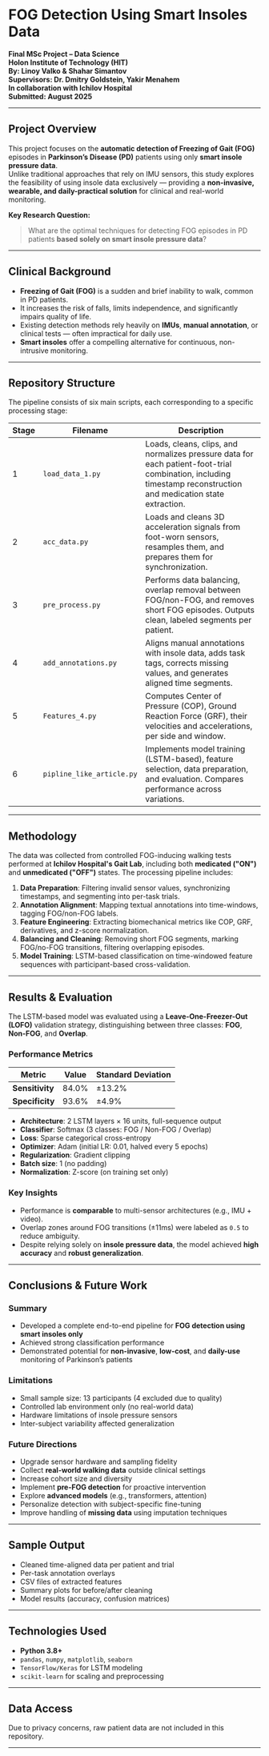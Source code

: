 # FOG Detection Using Smart Insoles Data

**Final MSc Project – Data Science**  
**Holon Institute of Technology (HIT)**  
**By: Linoy Valko & Shahar Simantov**  
**Supervisors: Dr. Dmitry Goldstein, Yakir Menahem**  
**In collaboration with Ichilov Hospital**  
**Submitted: August 2025**

---

## Project Overview

This project focuses on the **automatic detection of Freezing of Gait (FOG)** episodes in **Parkinson’s Disease (PD)** patients using only **smart insole pressure data**.  
Unlike traditional approaches that rely on IMU sensors, this study explores the feasibility of using insole data exclusively — providing a **non-invasive, wearable, and daily-practical solution** for clinical and real-world monitoring.

**Key Research Question:**  
> What are the optimal techniques for detecting FOG episodes in PD patients **based solely on smart insole pressure data**?

---

## Clinical Background

- **Freezing of Gait (FOG)** is a sudden and brief inability to walk, common in PD patients.
- It increases the risk of falls, limits independence, and significantly impairs quality of life.
- Existing detection methods rely heavily on **IMUs**, **manual annotation**, or clinical tests — often impractical for daily use.
- **Smart insoles** offer a compelling alternative for continuous, non-intrusive monitoring.

---

## Repository Structure

The pipeline consists of six main scripts, each corresponding to a specific processing stage:

| Stage | Filename | Description |
|-------|----------|-------------|
| 1 | `load_data_1.py` | Loads, cleans, clips, and normalizes pressure data for each patient-foot-trial combination, including timestamp reconstruction and medication state extraction. |
| 2 | `acc_data.py` | Loads and cleans 3D acceleration signals from foot-worn sensors, resamples them, and prepares them for synchronization. |
| 3 | `pre_process.py` | Performs data balancing, overlap removal between FOG/non-FOG, and removes short FOG episodes. Outputs clean, labeled segments per patient. |
| 4 | `add_annotations.py` | Aligns manual annotations with insole data, adds task tags, corrects missing values, and generates aligned time segments. |
| 5 | `Features_4.py` | Computes Center of Pressure (COP), Ground Reaction Force (GRF), their velocities and accelerations, per side and window. |
| 6 | `pipline_like_article.py` | Implements model training (LSTM-based), feature selection, data preparation, and evaluation. Compares performance across variations. |


---

## Methodology

The data was collected from controlled FOG-inducing walking tests performed at **Ichilov Hospital's Gait Lab**, including both **medicated ("ON")** and **unmedicated ("OFF")** states. The processing pipeline includes:

1. **Data Preparation**: Filtering invalid sensor values, synchronizing timestamps, and segmenting into per-task trials.  
2. **Annotation Alignment**: Mapping textual annotations into time-windows, tagging FOG/non-FOG labels.  
3. **Feature Engineering**: Extracting biomechanical metrics like COP, GRF, derivatives, and z-score normalization.  
4. **Balancing and Cleaning**: Removing short FOG segments, marking FOG/no-FOG transitions, filtering overlapping episodes.  
5. **Model Training**: LSTM-based classification on time-windowed feature sequences with participant-based cross-validation.

---

## Results & Evaluation

The LSTM-based model was evaluated using a **Leave-One-Freezer-Out (LOFO)** validation strategy, distinguishing between three classes: **FOG**, **Non-FOG**, and **Overlap**.

### Performance Metrics

| Metric         | Value   | Standard Deviation |
|----------------|---------|--------------------|
| **Sensitivity** | 84.0%   | ±13.2%              |
| **Specificity** | 93.6%   | ±4.9%               |

- **Architecture**: 2 LSTM layers × 16 units, full-sequence output
- **Classifier**: Softmax (3 classes: FOG / Non-FOG / Overlap)
- **Loss**: Sparse categorical cross-entropy
- **Optimizer**: Adam (initial LR: 0.01, halved every 5 epochs)
- **Regularization**: Gradient clipping
- **Batch size**: 1 (no padding)
- **Normalization**: Z-score (on training set only)

### Key Insights

- Performance is **comparable** to multi-sensor architectures (e.g., IMU + video).
- Overlap zones around FOG transitions (±11ms) were labeled as `0.5` to reduce ambiguity.
- Despite relying solely on **insole pressure data**, the model achieved **high accuracy** and **robust generalization**.

---

## Conclusions & Future Work

### Summary

- Developed a complete end-to-end pipeline for **FOG detection using smart insoles only**
- Achieved strong classification performance
- Demonstrated potential for **non-invasive**, **low-cost**, and **daily-use** monitoring of Parkinson’s patients

### Limitations

- Small sample size: 13 participants (4 excluded due to quality)
- Controlled lab environment only (no real-world data)
- Hardware limitations of insole pressure sensors
- Inter-subject variability affected generalization

### Future Directions

- Upgrade sensor hardware and sampling fidelity  
- Collect **real-world walking data** outside clinical settings  
- Increase cohort size and diversity  
- Implement **pre-FOG detection** for proactive intervention  
- Explore **advanced models** (e.g., transformers, attention)  
- Personalize detection with subject-specific fine-tuning  
- Improve handling of **missing data** using imputation techniques

---

## Sample Output

- Cleaned time-aligned data per patient and trial  
- Per-task annotation overlays  
- CSV files of extracted features  
- Summary plots for before/after cleaning  
- Model results (accuracy, confusion matrices)

---

## Technologies Used

- **Python 3.8+**
- `pandas`, `numpy`, `matplotlib`, `seaborn`
- `TensorFlow/Keras` for LSTM modeling
- `scikit-learn` for scaling and preprocessing

---

## Data Access

Due to privacy concerns, raw patient data are not included in this repository. 

---

